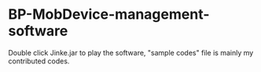 # BP-MobDevice-management-software
Double click Jinke.jar to play the software, "sample codes" file is mainly my contributed codes.
